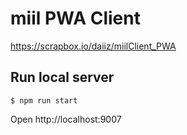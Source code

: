 # miil PWA Client

https://scrapbox.io/daiiz/miilClient_PWA

## Run local server
```
$ npm run start
```
Open http://localhost:9007
